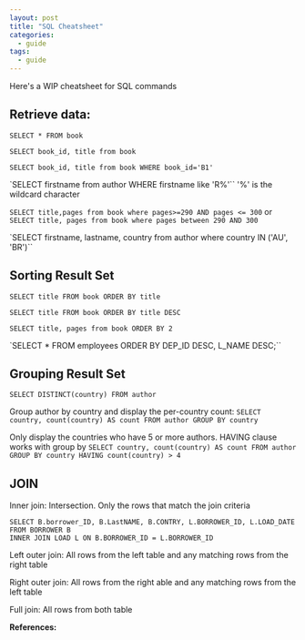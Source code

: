 ```yaml
---
layout: post
title: "SQL Cheatsheet"
categories:
  - guide
tags:
  - guide
---
```


Here's a WIP cheatsheet for SQL commands

## Retrieve data:

`SELECT * FROM book`

`SELECT book_id, title from book`

`SELECT book_id, title from book WHERE book_id='B1'`

`SELECT firstname from author WHERE firstname like 'R%'``
'%' is the wildcard character

`SELECT title,pages from book where pages>=290 AND pages <= 300`
or
`SELECT title, pages from book where pages between 290 AND 300`

`SELECT firstname, lastname, country from author where country IN ('AU', 'BR')``

## Sorting Result Set
`SELECT title FROM book ORDER BY title`

`SELECT title FROM book ORDER BY title DESC`

`SELECT title, pages from book ORDER BY 2`

`SELECT * FROM employees ORDER BY DEP_ID DESC, L_NAME DESC;``

## Grouping Result Set
`SELECT DISTINCT(country) FROM author`

Group author by country and display the per-country count:
`SELECT country, count(country) AS count FROM author GROUP BY country`

Only display the countries who have 5 or more authors. HAVING clause works with group by
`SELECT country, count(country) AS count FROM author GROUP BY country HAVING count(country) > 4`

## JOIN
Inner join: Intersection. Only the rows that match the join criteria
```
SELECT B.borrower_ID, B.LastNAME, B.CONTRY, L.BORROWER_ID, L.LOAD_DATE
FROM BORROWER B
INNER JOIN LOAD L ON B.BORROWER_ID = L.BORROWER_ID
```

Left outer join: All rows from the left table and any matching rows from the right table

Right outer join: All rows from the right able and any matching rows from the left table

Full join: All rows from both table


**References:**
